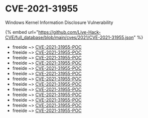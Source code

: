 # CVE-2021-31955

Windows Kernel Information Disclosure Vulnerability

{% embed url="https://github.com/Live-Hack-CVE/full_database/blob/main/cves/2021/CVE-2021-31955.json" %}


* freeide ~> [CVE-2021-31955-POC](https://www.alice-snow.ru/2021/database/cve-2021-31955/cve-2021-31955-poc-freeide)
* freeide ~> [CVE-2021-31955-POC](https://www.alice-snow.ru/2021/database/cve-2021-31955/cve-2021-31955-poc-freeide)
* freeide ~> [CVE-2021-31955-POC](https://www.alice-snow.ru/2021/database/cve-2021-31955/cve-2021-31955-poc-freeide)
* freeide ~> [CVE-2021-31955-POC](https://www.alice-snow.ru/2021/database/cve-2021-31955/cve-2021-31955-poc-freeide)
* freeide ~> [CVE-2021-31955-POC](https://www.alice-snow.ru/2021/database/cve-2021-31955/cve-2021-31955-poc-freeide)
* freeide ~> [CVE-2021-31955-POC](https://www.alice-snow.ru/2021/database/cve-2021-31955/cve-2021-31955-poc-freeide)
* freeide ~> [CVE-2021-31955-POC](https://www.alice-snow.ru/2021/database/cve-2021-31955/cve-2021-31955-poc-freeide)
* freeide ~> [CVE-2021-31955-POC](https://www.alice-snow.ru/2021/database/cve-2021-31955/cve-2021-31955-poc-freeide)
* freeide ~> [CVE-2021-31955-POC](https://www.alice-snow.ru/2021/database/cve-2021-31955/cve-2021-31955-poc-freeide)
* freeide ~> [CVE-2021-31955-POC](https://www.alice-snow.ru/2021/database/cve-2021-31955/cve-2021-31955-poc-freeide)
* freeide ~> [CVE-2021-31955-POC](https://www.alice-snow.ru/2021/database/cve-2021-31955/cve-2021-31955-poc-freeide)
* freeide ~> [CVE-2021-31955-POC](https://www.alice-snow.ru/2021/database/cve-2021-31955/cve-2021-31955-poc-freeide)
* freeide ~> [CVE-2021-31955-POC](https://www.alice-snow.ru/2021/database/cve-2021-31955/cve-2021-31955-poc-freeide)